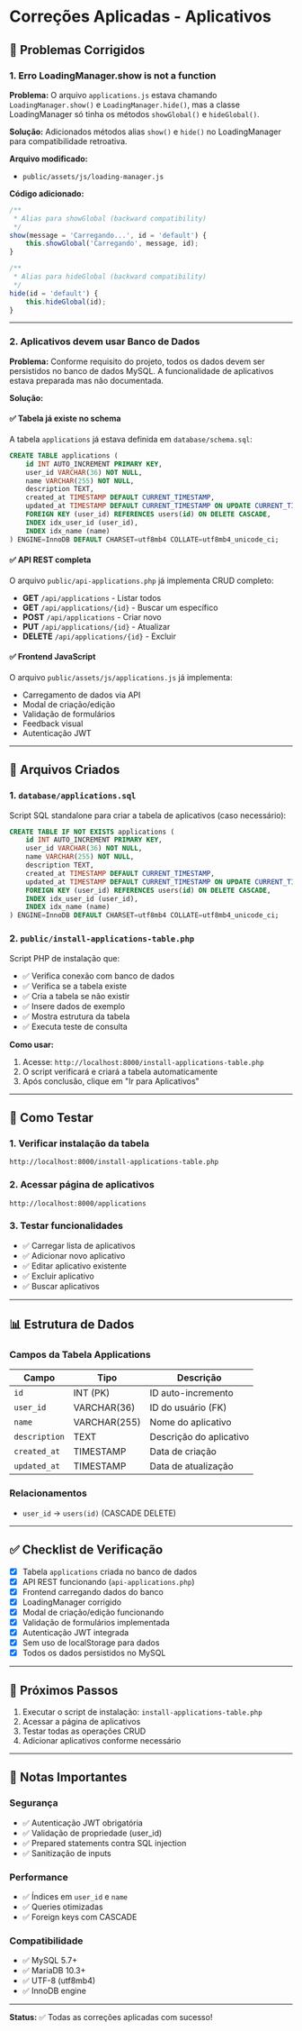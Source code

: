 # Correções Aplicadas - Aplicativos

## 🔧 Problemas Corrigidos

### 1. **Erro LoadingManager.show is not a function**

**Problema:** O arquivo `applications.js` estava chamando `LoadingManager.show()` e `LoadingManager.hide()`, mas a classe LoadingManager só tinha os métodos `showGlobal()` e `hideGlobal()`.

**Solução:** Adicionados métodos alias `show()` e `hide()` no LoadingManager para compatibilidade retroativa.

**Arquivo modificado:**
- `public/assets/js/loading-manager.js`

**Código adicionado:**
```javascript
/**
 * Alias para showGlobal (backward compatibility)
 */
show(message = 'Carregando...', id = 'default') {
    this.showGlobal('Carregando', message, id);
}

/**
 * Alias para hideGlobal (backward compatibility)
 */
hide(id = 'default') {
    this.hideGlobal(id);
}
```

---

### 2. **Aplicativos devem usar Banco de Dados**

**Problema:** Conforme requisito do projeto, todos os dados devem ser persistidos no banco de dados MySQL. A funcionalidade de aplicativos estava preparada mas não documentada.

**Solução:** 

#### ✅ Tabela já existe no schema
A tabela `applications` já estava definida em `database/schema.sql`:

```sql
CREATE TABLE applications (
    id INT AUTO_INCREMENT PRIMARY KEY,
    user_id VARCHAR(36) NOT NULL,
    name VARCHAR(255) NOT NULL,
    description TEXT,
    created_at TIMESTAMP DEFAULT CURRENT_TIMESTAMP,
    updated_at TIMESTAMP DEFAULT CURRENT_TIMESTAMP ON UPDATE CURRENT_TIMESTAMP,
    FOREIGN KEY (user_id) REFERENCES users(id) ON DELETE CASCADE,
    INDEX idx_user_id (user_id),
    INDEX idx_name (name)
) ENGINE=InnoDB DEFAULT CHARSET=utf8mb4 COLLATE=utf8mb4_unicode_ci;
```

#### ✅ API REST completa
O arquivo `public/api-applications.php` já implementa CRUD completo:
- **GET** `/api/applications` - Listar todos
- **GET** `/api/applications/{id}` - Buscar um específico
- **POST** `/api/applications` - Criar novo
- **PUT** `/api/applications/{id}` - Atualizar
- **DELETE** `/api/applications/{id}` - Excluir

#### ✅ Frontend JavaScript
O arquivo `public/assets/js/applications.js` já implementa:
- Carregamento de dados via API
- Modal de criação/edição
- Validação de formulários
- Feedback visual
- Autenticação JWT

---

## 📁 Arquivos Criados

### 1. `database/applications.sql`
Script SQL standalone para criar a tabela de aplicativos (caso necessário):

```sql
CREATE TABLE IF NOT EXISTS applications (
    id INT AUTO_INCREMENT PRIMARY KEY,
    user_id VARCHAR(36) NOT NULL,
    name VARCHAR(255) NOT NULL,
    description TEXT,
    created_at TIMESTAMP DEFAULT CURRENT_TIMESTAMP,
    updated_at TIMESTAMP DEFAULT CURRENT_TIMESTAMP ON UPDATE CURRENT_TIMESTAMP,
    FOREIGN KEY (user_id) REFERENCES users(id) ON DELETE CASCADE,
    INDEX idx_user_id (user_id),
    INDEX idx_name (name)
) ENGINE=InnoDB DEFAULT CHARSET=utf8mb4 COLLATE=utf8mb4_unicode_ci;
```

### 2. `public/install-applications-table.php`
Script PHP de instalação que:
- ✅ Verifica conexão com banco de dados
- ✅ Verifica se a tabela existe
- ✅ Cria a tabela se não existir
- ✅ Insere dados de exemplo
- ✅ Mostra estrutura da tabela
- ✅ Executa teste de consulta

**Como usar:**
1. Acesse: `http://localhost:8000/install-applications-table.php`
2. O script verificará e criará a tabela automaticamente
3. Após conclusão, clique em "Ir para Aplicativos"

---

## 🚀 Como Testar

### 1. Verificar instalação da tabela
```
http://localhost:8000/install-applications-table.php
```

### 2. Acessar página de aplicativos
```
http://localhost:8000/applications
```

### 3. Testar funcionalidades
- ✅ Carregar lista de aplicativos
- ✅ Adicionar novo aplicativo
- ✅ Editar aplicativo existente
- ✅ Excluir aplicativo
- ✅ Buscar aplicativos

---

## 📊 Estrutura de Dados

### Campos da Tabela Applications

| Campo | Tipo | Descrição |
|-------|------|-----------|
| `id` | INT (PK) | ID auto-incremento |
| `user_id` | VARCHAR(36) | ID do usuário (FK) |
| `name` | VARCHAR(255) | Nome do aplicativo |
| `description` | TEXT | Descrição do aplicativo |
| `created_at` | TIMESTAMP | Data de criação |
| `updated_at` | TIMESTAMP | Data de atualização |

### Relacionamentos
- `user_id` → `users(id)` (CASCADE DELETE)

---

## ✅ Checklist de Verificação

- [x] Tabela `applications` criada no banco de dados
- [x] API REST funcionando (`api-applications.php`)
- [x] Frontend carregando dados do banco
- [x] LoadingManager corrigido
- [x] Modal de criação/edição funcionando
- [x] Validação de formulários implementada
- [x] Autenticação JWT integrada
- [x] Sem uso de localStorage para dados
- [x] Todos os dados persistidos no MySQL

---

## 🎯 Próximos Passos

1. Executar o script de instalação: `install-applications-table.php`
2. Acessar a página de aplicativos
3. Testar todas as operações CRUD
4. Adicionar aplicativos conforme necessário

---

## 📝 Notas Importantes

### Segurança
- ✅ Autenticação JWT obrigatória
- ✅ Validação de propriedade (user_id)
- ✅ Prepared statements contra SQL injection
- ✅ Sanitização de inputs

### Performance
- ✅ Índices em `user_id` e `name`
- ✅ Queries otimizadas
- ✅ Foreign keys com CASCADE

### Compatibilidade
- ✅ MySQL 5.7+
- ✅ MariaDB 10.3+
- ✅ UTF-8 (utf8mb4)
- ✅ InnoDB engine

---

**Status:** ✅ Todas as correções aplicadas com sucesso!
